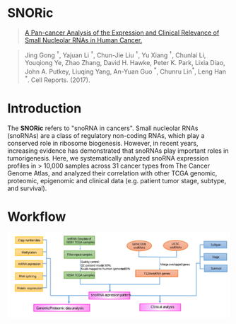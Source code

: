 # SNORic

> [A Pan-cancer Analysis of the Expression and Clinical Relevance of Small Nucleolar RNAs in Human Cancer.](http://www.cell.com/cell-reports/fulltext/S2211-1247\(17\)31533-4)

>Jing Gong <sup>†</sup>, Yajuan Li <sup>†</sup>, Chun-Jie Liu <sup>†</sup>, Yu Xiang <sup>†</sup>, Chunlai Li, Youqiong Ye, Zhao Zhang, David H. Hawke, Peter K. Park, Lixia Diao, John A. Putkey, Liuqing Yang, An-Yuan Guo <sup>\*</sup>, Chunru Lin<sup>\*</sup>, Leng Han <sup>\*</sup>. Cell Reports. (2017).

# Introduction

The **SNORic** refers to "snoRNA in cancers". Small nucleolar RNAs (snoRNAs) are a class of regulatory non-coding RNAs, which play a conserved role in ribosome biogenesis. However, in recent years, increasing evidence has demonstrated that snoRNAs play important roles in tumorigenesis. Here, we systematically analyzed snoRNA expression profiles in > 10,000 samples across 31 cancer types from The Cancer Genome Atlas, and analyzed their correlation with other TCGA genomic, proteomic, epigenomic and clinical data (e.g. patient tumor stage, subtype, and survival).

# Workflow
![Workflow](static/image/work_flow.svg)
